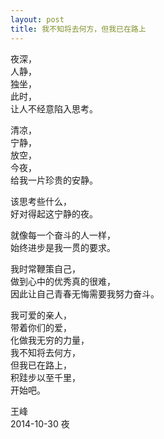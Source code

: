 ```yaml
---
layout: post
title: 我不知将去何方，但我已在路上
---
```

夜深，  
人静，   
独坐，   
此时，    
让人不经意陷入思考。

清凉，    
宁静，    
放空，     
今夜，     
给我一片珍贵的安静。    

该思考些什么，   
好对得起这宁静的夜。     

就像每一个奋斗的人一样，    
始终进步是我一贯的要求。    

我时常鞭策自己，    
做到心中的优秀真的很难，     
因此让自己青春无悔需要我努力奋斗。

我可爱的亲人，    
带着你们的爱，    
化做我无穷的力量，    
我不知将去何方，    
但我已在路上，    
积跬步以至千里，    
开始吧。  

王峰    
2014-10-30 夜
